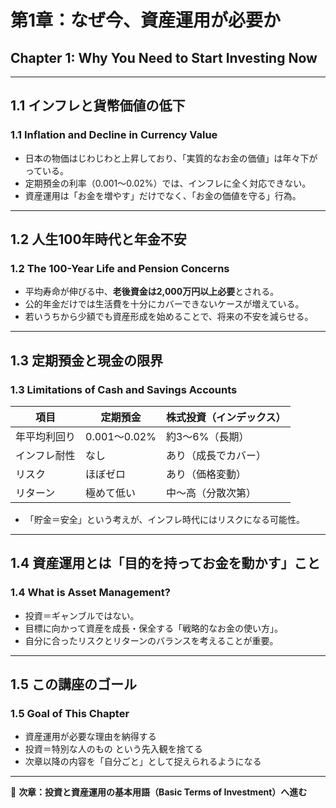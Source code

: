 # 第1章：なぜ今、資産運用が必要か  
## Chapter 1: Why You Need to Start Investing Now

---

## 1.1 インフレと貨幣価値の低下  
### 1.1 Inflation and Decline in Currency Value

- 日本の物価はじわじわと上昇しており、「実質的なお金の価値」は年々下がっている。
- 定期預金の利率（0.001〜0.02%）では、インフレに全く対応できない。
- 資産運用は「お金を増やす」だけでなく、「お金の価値を守る」行為。

---

## 1.2 人生100年時代と年金不安  
### 1.2 The 100-Year Life and Pension Concerns

- 平均寿命が伸びる中、**老後資金は2,000万円以上必要**とされる。
- 公的年金だけでは生活費を十分にカバーできないケースが増えている。
- 若いうちから少額でも資産形成を始めることで、将来の不安を減らせる。

---

## 1.3 定期預金と現金の限界  
### 1.3 Limitations of Cash and Savings Accounts

| 項目 | 定期預金 | 株式投資（インデックス） |
|------|----------|--------------------------|
| 年平均利回り | 0.001〜0.02% | 約3〜6%（長期） |
| インフレ耐性 | なし | あり（成長でカバー） |
| リスク | ほぼゼロ | あり（価格変動） |
| リターン | 極めて低い | 中〜高（分散次第） |

- 「貯金＝安全」という考えが、インフレ時代にはリスクになる可能性。

---

## 1.4 資産運用とは「目的を持ってお金を動かす」こと  
### 1.4 What is Asset Management?

- 投資＝ギャンブルではない。  
- 目標に向かって資産を成長・保全する「戦略的なお金の使い方」。
- 自分に合ったリスクとリターンのバランスを考えることが重要。

---

## 1.5 この講座のゴール  
### 1.5 Goal of This Chapter

- 資産運用が必要な理由を納得する
- 投資＝特別な人のもの という先入観を捨てる
- 次章以降の内容を「自分ごと」として捉えられるようになる

---

📌 **次章：投資と資産運用の基本用語（Basic Terms of Investment）へ進む**
